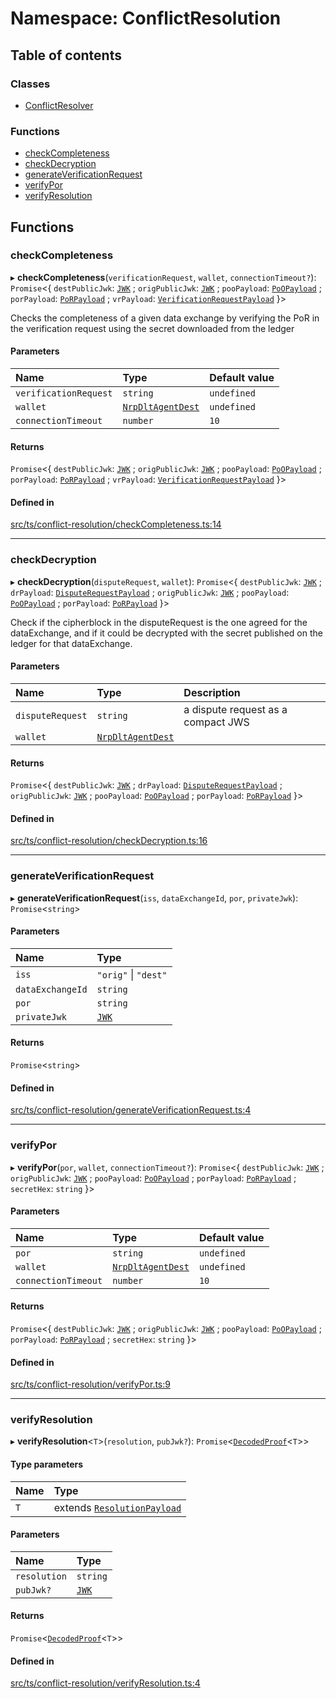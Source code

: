 # Namespace: ConflictResolution

## Table of contents

### Classes

- [ConflictResolver](../classes/ConflictResolution.ConflictResolver.md)

### Functions

- [checkCompleteness](ConflictResolution.md#checkcompleteness)
- [checkDecryption](ConflictResolution.md#checkdecryption)
- [generateVerificationRequest](ConflictResolution.md#generateverificationrequest)
- [verifyPor](ConflictResolution.md#verifypor)
- [verifyResolution](ConflictResolution.md#verifyresolution)

## Functions

### checkCompleteness

▸ **checkCompleteness**(`verificationRequest`, `wallet`, `connectionTimeout?`): `Promise`<{ `destPublicJwk`: [`JWK`](../interfaces/JWK.md) ; `origPublicJwk`: [`JWK`](../interfaces/JWK.md) ; `pooPayload`: [`PoOPayload`](../interfaces/PoOPayload.md) ; `porPayload`: [`PoRPayload`](../interfaces/PoRPayload.md) ; `vrPayload`: [`VerificationRequestPayload`](../interfaces/VerificationRequestPayload.md)  }\>

Checks the completeness of a given data exchange by verifying the PoR in the verification request using the secret downloaded from the ledger

#### Parameters

| Name | Type | Default value |
| :------ | :------ | :------ |
| `verificationRequest` | `string` | `undefined` |
| `wallet` | [`NrpDltAgentDest`](../interfaces/Signers.NrpDltAgentDest.md) | `undefined` |
| `connectionTimeout` | `number` | `10` |

#### Returns

`Promise`<{ `destPublicJwk`: [`JWK`](../interfaces/JWK.md) ; `origPublicJwk`: [`JWK`](../interfaces/JWK.md) ; `pooPayload`: [`PoOPayload`](../interfaces/PoOPayload.md) ; `porPayload`: [`PoRPayload`](../interfaces/PoRPayload.md) ; `vrPayload`: [`VerificationRequestPayload`](../interfaces/VerificationRequestPayload.md)  }\>

#### Defined in

[src/ts/conflict-resolution/checkCompleteness.ts:14](https://gitlab.com/i3-market/code/wp3/t3.2/conflict-resolution/non-repudiation-library/-/blob/2c01284/src/ts/conflict-resolution/checkCompleteness.ts#L14)

___

### checkDecryption

▸ **checkDecryption**(`disputeRequest`, `wallet`): `Promise`<{ `destPublicJwk`: [`JWK`](../interfaces/JWK.md) ; `drPayload`: [`DisputeRequestPayload`](../interfaces/DisputeRequestPayload.md) ; `origPublicJwk`: [`JWK`](../interfaces/JWK.md) ; `pooPayload`: [`PoOPayload`](../interfaces/PoOPayload.md) ; `porPayload`: [`PoRPayload`](../interfaces/PoRPayload.md)  }\>

Check if the cipherblock in the disputeRequest is the one agreed for the dataExchange, and if it could be decrypted with the secret published on the ledger for that dataExchange.

#### Parameters

| Name | Type | Description |
| :------ | :------ | :------ |
| `disputeRequest` | `string` | a dispute request as a compact JWS |
| `wallet` | [`NrpDltAgentDest`](../interfaces/Signers.NrpDltAgentDest.md) |  |

#### Returns

`Promise`<{ `destPublicJwk`: [`JWK`](../interfaces/JWK.md) ; `drPayload`: [`DisputeRequestPayload`](../interfaces/DisputeRequestPayload.md) ; `origPublicJwk`: [`JWK`](../interfaces/JWK.md) ; `pooPayload`: [`PoOPayload`](../interfaces/PoOPayload.md) ; `porPayload`: [`PoRPayload`](../interfaces/PoRPayload.md)  }\>

#### Defined in

[src/ts/conflict-resolution/checkDecryption.ts:16](https://gitlab.com/i3-market/code/wp3/t3.2/conflict-resolution/non-repudiation-library/-/blob/2c01284/src/ts/conflict-resolution/checkDecryption.ts#L16)

___

### generateVerificationRequest

▸ **generateVerificationRequest**(`iss`, `dataExchangeId`, `por`, `privateJwk`): `Promise`<`string`\>

#### Parameters

| Name | Type |
| :------ | :------ |
| `iss` | ``"orig"`` \| ``"dest"`` |
| `dataExchangeId` | `string` |
| `por` | `string` |
| `privateJwk` | [`JWK`](../interfaces/JWK.md) |

#### Returns

`Promise`<`string`\>

#### Defined in

[src/ts/conflict-resolution/generateVerificationRequest.ts:4](https://gitlab.com/i3-market/code/wp3/t3.2/conflict-resolution/non-repudiation-library/-/blob/2c01284/src/ts/conflict-resolution/generateVerificationRequest.ts#L4)

___

### verifyPor

▸ **verifyPor**(`por`, `wallet`, `connectionTimeout?`): `Promise`<{ `destPublicJwk`: [`JWK`](../interfaces/JWK.md) ; `origPublicJwk`: [`JWK`](../interfaces/JWK.md) ; `pooPayload`: [`PoOPayload`](../interfaces/PoOPayload.md) ; `porPayload`: [`PoRPayload`](../interfaces/PoRPayload.md) ; `secretHex`: `string`  }\>

#### Parameters

| Name | Type | Default value |
| :------ | :------ | :------ |
| `por` | `string` | `undefined` |
| `wallet` | [`NrpDltAgentDest`](../interfaces/Signers.NrpDltAgentDest.md) | `undefined` |
| `connectionTimeout` | `number` | `10` |

#### Returns

`Promise`<{ `destPublicJwk`: [`JWK`](../interfaces/JWK.md) ; `origPublicJwk`: [`JWK`](../interfaces/JWK.md) ; `pooPayload`: [`PoOPayload`](../interfaces/PoOPayload.md) ; `porPayload`: [`PoRPayload`](../interfaces/PoRPayload.md) ; `secretHex`: `string`  }\>

#### Defined in

[src/ts/conflict-resolution/verifyPor.ts:9](https://gitlab.com/i3-market/code/wp3/t3.2/conflict-resolution/non-repudiation-library/-/blob/2c01284/src/ts/conflict-resolution/verifyPor.ts#L9)

___

### verifyResolution

▸ **verifyResolution**<`T`\>(`resolution`, `pubJwk?`): `Promise`<[`DecodedProof`](../interfaces/DecodedProof.md)<`T`\>\>

#### Type parameters

| Name | Type |
| :------ | :------ |
| `T` | extends [`ResolutionPayload`](../interfaces/ResolutionPayload.md) |

#### Parameters

| Name | Type |
| :------ | :------ |
| `resolution` | `string` |
| `pubJwk?` | [`JWK`](../interfaces/JWK.md) |

#### Returns

`Promise`<[`DecodedProof`](../interfaces/DecodedProof.md)<`T`\>\>

#### Defined in

[src/ts/conflict-resolution/verifyResolution.ts:4](https://gitlab.com/i3-market/code/wp3/t3.2/conflict-resolution/non-repudiation-library/-/blob/2c01284/src/ts/conflict-resolution/verifyResolution.ts#L4)
